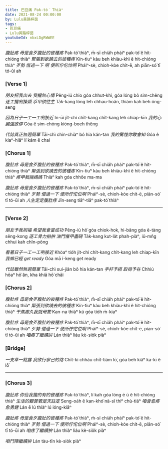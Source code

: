 ```yaml
---
title: 巴豆痛 Pak-tó͘ Thiàⁿ
date: 2021-08-24 00:00:00
by: Lulu黃路梓茵
tags:
- 巴豆痛
- Lulu黃路梓茵
youtubeId: nbxLDgRWWEE
---
```

*腹肚疼 毋是食歹腹肚的彼種疼*
Pak-tó͘ thiàⁿ, m̄-sī chia̍h pháiⁿ pak-tó͘ ê hit-chióng thiàⁿ
*緊張到欲蹺去的彼種疼*
Kín-tiuⁿ kàu beh khiàu-khì ê hit-chióng thiàⁿ
*歹勢 借過一下 啊 便所佇佗位啊*
Pháiⁿ-sè, chioh-kòe chi̍t-ē, ah piān-só͘ tī tó-ūi ah

### [Verse 1]

*朋友招我出去 我攏無心情*
Pêng-iú chio góa chhut-khì, góa lóng bô sim-chêng
*逐工攏咧操煩 忝甲欲往生*
Ta̍k-kang lóng leh chhau-hoân, thiám kah beh óng-seng

*因為日子一工一工咧接近*
In-ūi ji̍t-chí chi̍t-kang chi̍t-kang leh chiap-kīn
*我的心臟強欲停*
Góa ê sim-chōng kiōng-boeh thêng

*代誌真正無遐簡單*
Tāi-chì chin-chiàⁿ bô hia kán-tan
*我的驚惶你敢會知*
Góa ê kiaⁿ-hiâⁿ lí kám ē chai

### [Chorus 1]

*腹肚疼 毋是食歹腹肚的彼種疼*
Pak-tó͘ thiàⁿ, m̄-sī chia̍h pháiⁿ pak-tó͘ ê hit-chióng thiàⁿ
*緊張到欲蹺去的彼種疼*
Kín-tiuⁿ kàu beh khiàu-khì ê hit-chióng thiàⁿ
*疼甲我揣媽媽*
Thiàⁿ kah góa chhōe ma-ma

*腹肚疼 毋是食歹腹肚的彼種疼*
Pak-tó͘ thiàⁿ, m̄-sī chia̍h pháiⁿ pak-tó͘ ê hit-chióng thiàⁿ
*歹勢 借過一下 便所佇佗位啊*
Pháiⁿ-sè, chioh-kòe chi̍t-ē, piān-só͘ tī tó-ūi ah
*人生定定腹肚疼*
Jîn-seng tiāⁿ-tiāⁿ pak-tó͘ thiàⁿ

---

### [Verse 2]

*朋友予我祝福 希望我會當成功*
Pêng-iú hō͘ góa chiok-hok, hi-bāng góa ē-tàng sêng-kong
*逐工骨力拍拚 油門催甲盡磅*
Ta̍k-kang kut-la̍t phah-piàⁿ, iû-mn̂g chhui kah chīn-pōng

*看著日子一工一工咧接近*
Khòaⁿ tio̍h ji̍t-chí chi̍t-kang chi̍t-kang leh chiap-kīn
*我嘛已經 get ready*
Góa mā í-keng get ready

*代誌雖然無遐簡單*
Tāi-chì sui-jiân bô hia kán-tan
*手扞予絚 跤徛予在*
Chhiú hōaⁿ hō͘ ân, kha khiā hō͘ chāi

### [Chorus 2]

*腹肚疼 毋是食歹腹肚的彼種疼*
Pak-tó͘ thiàⁿ, m̄-sī chia̍h pháiⁿ pak-tó͘ ê hit-chióng thiàⁿ
*緊張到欲蹺去的彼種疼*
Kín-tiuⁿ kàu beh khiàu-khì ê hit-chióng thiàⁿ
*干焦疼久我就毋驚*
Kan-na thiàⁿ kú góa tio̍h m̄-kiaⁿ

*腹肚疼 毋是食歹腹肚的彼種疼*
Pak-tó͘ thiàⁿ, m̄-sī chia̍h pháiⁿ pak-tó͘ ê hit-chióng thiàⁿ
*歹勢 借過一下 便所佇佗位啊*
Pháiⁿ-sè, chioh-kòe chi̍t-ē, piān-só͘ tī tó-ūi ah
*咱疼了繼續拚*
Lán thiàⁿ liáu kè-sio̍k piàⁿ

### [Bridge]

*一支草一點露 我欲行家己的路*
Chi̍t-ki chháu chi̍t-tiám lō͘, góa beh kiâⁿ ka-kī ê lō͘

---

### [Chorus 3]

*腹肚疼 你佮我攏的有的彼種疼*
Pak-tó͘ thiàⁿ, lí kah góa lóng ē ū ê hit-chióng thiàⁿ
*生活的艱苦若是天註定*
Seng-oa̍h ê kan-khó͘ nā-sī thiⁿ chù-tiāⁿ
*咱會愈疼愈勇健*
Lán ē lú thiàⁿ lú ióng-kiāⁿ

*腹肚疼 毋是食歹腹肚的彼種疼*
Pak-tó͘ thiàⁿ, m̄-sī chia̍h pháiⁿ pak-tó͘ ê hit-chióng thiàⁿ
*歹勢 借過一下 便所佇佗位啊*
Pháiⁿ-sè, chioh-kòe chi̍t-ē, piān-só͘ tī tó-ūi ah
*咱疼了繼續拚*
Lán thiàⁿ liáu kè-sio̍k piàⁿ

*咱鬥陣繼續拚*
Lán tàu-tīn kè-sio̍k piàⁿ
